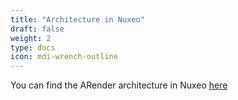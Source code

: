 ```yaml
---
title: "Architecture in Nuxeo"
draft: false
weight: 2
type: docs
icon: mdi-wrench-outline
---
```


You can find the ARender architecture in Nuxeo [here](https://doc.nuxeo.com/nxdoc/nuxeo-enhanced-viewer-installation/)